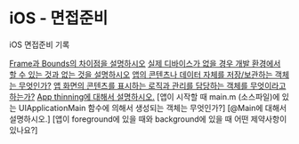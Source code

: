 # iOS - 면접준비
iOS 면접준비 기록

[Frame과 Bounds의 차이점을 설명하시오](https://zealous-sousaphone-dce.notion.site/Bounds-Frame-f2371592f19645699722761eb892e983)
[실제 디바이스가 없을 경우 개발 환경에서 할 수 있는 것과 없는 것을 설명하시오](https://zealous-sousaphone-dce.notion.site/8ecfcd9461554adc85a9ed2e84aa0388)
[앱의 콘텐츠나 데이터 자체를 저장/보관하는 객체는 무엇인가?](https://zealous-sousaphone-dce.notion.site/bf6e812bf8e244a8b9e7aa2261262531)
[앱 화면의 콘텐츠를 표시하는 로직과 관리를 담당하는 객체를 무엇이라고 하는가?](https://zealous-sousaphone-dce.notion.site/1551ce64b2b741db9bea892b64079bd1)
[App thinning에 대해서 설명하시오.](https://zealous-sousaphone-dce.notion.site/App-thinning-aa946239395343bc85317622b2c862b4)
[앱이 시작할 때 main.m (소스파일)에 있는 UIApplicationMain 함수에 의해서 생성되는 객체는 무엇인가?]
[@Main에 대해서 설명하시오.]
[앱이 foreground에 있을 때와 background에 있을 때 어떤 제약사항이 있나요?]
